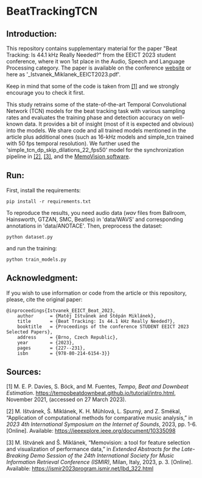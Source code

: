 # BeatTrackingTCN

## Introduction:

This repository contains supplementary material for the paper "Beat Tracking: Is 44.1 kHz Really Needed?" from the EEICT 2023 student conference, where it won 1st place in the Audio, Speech and Language Processing category. The paper is available on the conference [website](https://www.eeict.cz/download) or here as '_Istvanek_Miklanek_EEICT2023.pdf'.

Keep in mind that some of the code is taken from [[1]](https://tempobeatdownbeat.github.io/tutorial/intro.html) and we strongly encourage you to check it first.

This study retrains some of the state-of-the-art Temporal Convolutional Network (TCN) models for the beat tracking task with various sampling rates and evaluates the training phase and detection accuracy on well-known data. 
It provides a bit of insight (most of it is expected and obvious) into the models. We share code and all trained models mentioned in the article plus additional ones (such as 16-kHz models and simple_tcn trained with 50 fps temporal resolution).
We further used the 'simple_tcn_dp_skip_dilations_22_fps50' model for the synchronization pipeline in [[2]](https://ieeexplore.ieee.org/document/10335098), [[3]](https://ismir2023program.ismir.net/lbd_322.html), and the [MemoVision software](https://github.com/stepanmk/memovision).

## Run:

First, install the requirements:

```
pip install -r requirements.txt
```

To reproduce the results, you need audio data (_wav_ files from Ballroom, Hainsworth, GTZAN, SMC, Beatles) in 'data/WAVS' and corresponding annotations in 'data/ANOTACE'. Then, preprocess the dataset:

```
python dataset.py
```

and run the training:

```
python train_models.py
```



## Acknowledgment:

If you wish to use information or code from the article or this repository, please, cite the original paper:

```
@inproceedings{Istvanek_EEICT_Beat_2023,
    author      = {Matěj Ištvánek and Štěpán Miklánek},
    title       = {Beat Tracking: Is 44.1 kHz Really Needed?},
    booktitle   = {Proceedings of the conference STUDENT EEICT 2023 Selected Papers},
    address     = {Brno, Czech Republic},
    year        = {2023},
    pages       = {227--231},
    isbn        = {978-80-214-6154-3}}
```

## Sources:

[1] M. E. P. Davies, S. Böck, and M. Fuentes, _Tempo, Beat and Downbeat Estimation_. https://tempobeatdownbeat.github.io/tutorial/intro.html, November 2021, (accessed on 27 March 2023).

[2] M. Ištvánek, Š. Miklánek, K. H. Mühlová, L. Spurný, and Z. Smékal, “Application of computational methods for comparative music analysis,” in _2023 4th International Symposium on the Internet of Sounds_, 2023, pp. 1-6. [Online]. Available: https://ieeexplore.ieee.org/document/10335098

[3] M. Ištvánek and Š. Miklánek, “Memovision: a tool for feature selection and visualization of performance data,” in _Extended Abstracts for the Late-Breaking Demo Session of the 24th International Society for Music Information Retrieval Conference (ISMIR)_, Milan, Italy, 2023, p. 3. [Online]. Available: https://ismir2023program.ismir.net/lbd_322.html
